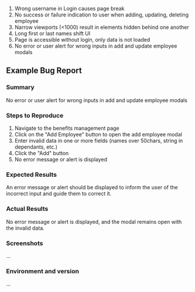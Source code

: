 1. Wrong username in Login causes page break
2. No success or failure indication to user when adding, updating, deleting employee
3. Narrow viewports (<1000) result in elements hidden behind one another
4. Long first or last names shift UI
5. Page is accessible without login, only data is not loaded
6. No error or user alert for wrong inputs in add and update employee modals

## Example Bug Report

### Summary
No error or user alert for wrong inputs in add and update employee modals

### Steps to Reproduce
1. Navigate to the benefits management page
2. Click on the "Add Employee" button to open the add employee modal
3. Enter invalid data in one or more fields (names over 50chars, string in dependants, etc.)
4. Click the "Add" button
5. No error message or alert is displayed

### Expected Results
An error message or alert should be displayed to inform the user of the incorrect input and guide them to correct it.

### Actual Results
No error message or alert is displayed, and the modal remains open with the invalid data.

### Screenshots
...

### Environment and version
...